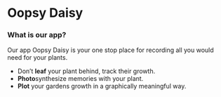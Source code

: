 # Oopsy Daisy

### What is our app?
Our app Oopsy Daisy is your one stop place for recording all you would need for your plants.

- Don’t **leaf** your plant behind, track their growth.
- **Photo**synthesize memories with your plant.
- **Plot** your gardens growth in a graphically meaningful way.
